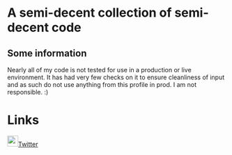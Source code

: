 # A semi-decent collection of semi-decent code

<!--
**Thetvdh/Thetvdh** is a ✨ _special_ ✨ repository because its `README.md` (this file) appears on your GitHub profile.

Here are some ideas to get you started:

- 🔭 I’m currently working on ...
- 🌱 I’m currently learning ...
- 👯 I’m looking to collaborate on ...
- 🤔 I’m looking for help with ...
- 💬 Ask me about ...
- 📫 How to reach me: ...
- 😄 Pronouns: ...
- ⚡ Fun fact: ...
-->

## Some information

Nearly all of my code is not tested for use in a production or live environment. It has had very few checks on it to ensure cleanliness of input and as such do not use anything from this profile in prod. I am not responsible. :)

# Links

 <a href="https://twitter.com/Thetvdh1"><img height=25 width=25 src="https://img.icons8.com/color/48/000000/twitter--v1.png"/>Twitter</a>
